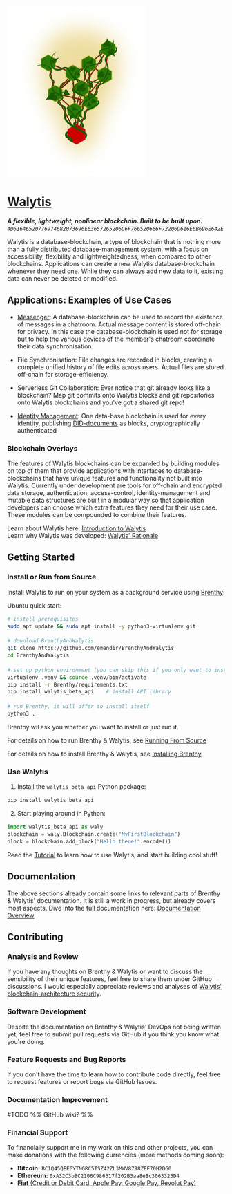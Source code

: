 ![](/graphics/WalytisIcon.png)



# [Walytis](/docs/Meaning/IntroductionToWalytis.md)

**_A flexible, lightweight, nonlinear blockchain. Built to be built upon._**
_`4D61646520776974682073696E63657265206C6F766520666F72206D616E6B696E642E`_

Walytis is a database-blockchain, a type of blockchain that is nothing more than a fully distributed database-management system, with a focus on accessibility, flexibility and lightweightedness, when compared to other blockchains.
Applications can create a new Walytis database-blockchain whenever they need one.
While they can always add new data to it, existing data can never be deleted or modified.

## Applications: Examples of Use Cases

- [Messenger](https://github.com/emendir/Endra): A database-blockchain can be used to record the existence of messages in a chatroom. Actual message content is stored off-chain for privacy. In this case the database-blockchain is used not for storage but to help the various devices of the member's chatroom coordinate their data synchronisation.
  
- File Synchronisation: File changes are recorded in blocks, creating a complete unified history of file edits across users. Actual files are stored off-chain for storage-efficiency.
  
- Serverless Git Collaboration: Ever notice that git already looks like a blockchain? Map git commits onto Walytis blocks and git repositories onto Walytis blockchains and you've got a shared git repo!
  
- [Identity Management](https://github.com/emendir/WalytisIdentities): One data-base blockchain is used for every identity, publishing [DID-documents](https://www.w3.org/TR/did-1.0/) as blocks, cryptographically authenticated
  

### Blockchain Overlays

The features of Walytis blockchains can be expanded by building modules on top of them that provide applications with interfaces to database-blockchains that have unique features and functionality not built into Walytis.
Currently under development are tools for off-chain and encrypted data storage, authentication, access-control, identity-management and mutable data structures are built in a modular way so that application developers can choose which extra features they need for their use case. These modules can be compounded to combine their features.


Learn about Walytis here: [Introduction to Walytis](/docs/Meaning/IntroductionToWalytis.md)  
Learn why Walytis was developed: [Walytis' Rationale](/docs/Meaning/WalytisRationale.md)  


## Getting Started

### Install or Run from Source

Install Walytis to run on your system as a background service using [Brenthy](https://github.com/emendir/BrenthyAndWalytis/):

Ubuntu quick start:

```sh
# install prerequisites
sudo apt update && sudo apt install -y python3-virtualenv git

# download BrenthyAndWalytis
git clone https://github.com/emendir/BrenthyAndWalytis
cd BrenthyAndWalytis

# set up python environment (you can skip this if you only want to install)
virtualenv .venv && source .venv/bin/activate
pip install -r Brenthy/requirements.txt
pip install walytis_beta_api    # install API library

# run Brenthy, it will offer to install itself
python3 .
```

Brenthy wil ask you whether you want to install or just run it.

For details on how to run Brenthy & Walytis, see [Running From Source](https://github.com/emendir/BrenthyAndWalytis/blob/master/Documentation/Brenthy/User/RunningFromSource.md)

For details on how to install Brenthy & Walytis, see [Installing Brenthy](https://github.com/emendir/BrenthyAndWalytis/blob/master/Documentation/Brenthy/User/InstallingBrenthy.md)

### Use Walytis

1. Install the `walytis_beta_api` Python package:

```sh
pip install walytis_beta_api
```

2. Start playing around in Python:

```python
import walytis_beta_api as waly
blockchain = waly.Blockchain.create("MyFirstBlockchain")
block = blockchain.add_block("Hello there!".encode())
```

Read the [Tutorial](/docs/Tutorials/0-TutorialOverview.md) to learn how to use Walytis, and start building cool stuff!

## Documentation

The above sections already contain some links to relevant parts of Brenthy & Walytis' documentation.
It is still a work in progress, but already covers most aspects.
Dive into the full documentation here: [Documentation Overview](/docs/DocsOverview.md)

## Contributing

### Analysis and Review

If you have any thoughts on Brenthy & Walytis or want to discuss the sensibility of their unique features, feel free to share them under GitHub discussions.
I would especially appreciate reviews and analyses of [Walytis' blockchain-architecture security](/docs/Technical/WalytisBlockchainSecurity.md).

### Software Development

Despite the documentation on Brenthy & Walytis' DevOps not being written yet, feel free to submit pull requests via GitHub if you think you know what you're doing.

### Feature Requests and Bug Reports

If you don't have the time to learn how to contribute code directly, feel free to request features or report bugs via GitHub Issues.

### Documentation Improvement

#TODO
%% GitHub wiki? %%

### Financial Support

To financially support me in my work on this and other projects, you can make donations with the following currencies (more methods coming soon):

- **Bitcoin:** `BC1Q45QEE6YTNGRC5TSZ42ZL3MWV8798ZEF70H2DG0`
- **Ethereum:** `0xA32C3bBC2106C986317f202B3aa8eBc3063323D4`
- [**Fiat** (Credit or Debit Card, Apple Pay, Google Pay, Revolut Pay)](https://checkout.revolut.com/pay/4e4d24de-26cf-4e7d-9e84-ede89ec67f32)

